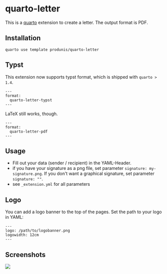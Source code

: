 # quarto-letter

This is a [quarto](https://quarto.org) extension to create a letter. The output format is PDF.

## Installation

`quarto use template produnis/quarto-letter`


## Typst
This extension now supports typst format, which is shipped with `quarto > 1.4`.

```
---
format:
  quarto-letter-typst
---
```

LaTeX still works, though.

```
---
format:
  quarto-letter-pdf
---
```

## Usage

- Fill out your data (sender / recipient) in the YAML-Header.
- if you have your signature as a png file, set parameter `signature: my-signature.png`. If you don't want a graphical signature, set parameter  `signature: ""`.
- see `_extension.yml` for all parameters

## Logo

You can add a logo banner to the top of the pages. Set the path to your logo in YAML:

```
---
logo: /path/to/logobanner.png
logowidth: 12cm
---
```

## Screenshots

![](https://www.produnis.de/blog/posts/2022-09-12-quarto-briefvorlage/Testbrief.png)

